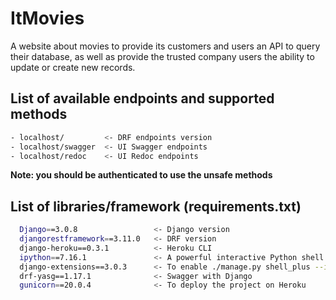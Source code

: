 # ItMovies

A website about movies to provide its customers and users an API to query their database, as well as provide the trusted company users the ability to update or create new records.

## List of available endpoints and supported methods
```sh
- localhost/         <- DRF endpoints version
- localhost/swagger  <- UI Swagger endpoints
- localhost/redoc    <- UI Redoc endpoints
```

**Note: you should be authenticated to use the unsafe methods**

## List of libraries/framework (requirements.txt)
```sh
  Django==3.0.8                 <- Django version
  djangorestframework==3.11.0   <- DRF version
  django-heroku==0.3.1          <- Heroku CLI
  ipython==7.16.1               <- A powerful interactive Python shell
  django-extensions==3.0.3      <- To enable ./manage.py shell_plus --ipython
  drf-yasg==1.17.1              <- Swagger with Django
  gunicorn==20.0.4              <- To deploy the project on Heroku
```
